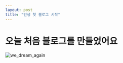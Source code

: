 ```yaml
---
layout: post
title: "인생 첫 블로그 시작"
---
```


# 오늘 처음 블로그를 만들었어요

![we_dream_again](C:\Users\yooju\yoojuneho-github-blog\yoojuneho.github.io\images\2024-03-07-first\we_dream_again.jpg)
